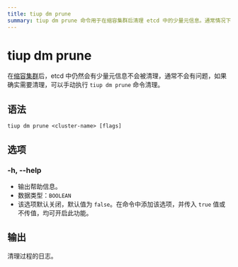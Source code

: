 ```yaml
---
title: tiup dm prune
summary: tiup dm prune 命令用于在缩容集群后清理 etcd 中的少量元信息。通常情况下不会有问题，但如果需要清理，可以手动执行该命令。语法为 tiup dm prune <cluster-name>，选项包括 -h, --help，输出为清理过程的日志。
---
```


# tiup dm prune

在[缩容集群](/tiup/tiup-component-dm-scale-in.md)后，etcd 中仍然会有少量元信息不会被清理，通常不会有问题，如果确实需要清理，可以手动执行 `tiup dm prune` 命令清理。

## 语法

```shell
tiup dm prune <cluster-name> [flags]
```

## 选项

### -h, --help

- 输出帮助信息。
- 数据类型：`BOOLEAN`
- 该选项默认关闭，默认值为 `false`。在命令中添加该选项，并传入 `true` 值或不传值，均可开启此功能。

## 输出

清理过程的日志。
